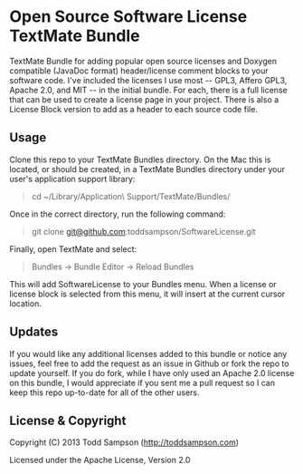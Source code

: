 Open Source Software License TextMate Bundle
============================================
TextMate Bundle for adding popular open source licenses and Doxygen compatible (JavaDoc format) header/license comment blocks to your software code.  I've included the licenses I use most -- GPL3, Affero GPL3, Apache 2.0, and MIT -- in the initial bundle.  For each, there is a full license that can be used to create a license page in your project.  There is also a License Block version to add as a header to each source code file.


Usage
-----
Clone this repo to your TextMate Bundles directory.  On the Mac this is located, or should be created, in a TextMate Bundles directory under your user's application support library:

> cd ~/Library/Application\ Support/TextMate/Bundles/

Once in the correct directory, run the following command:

> git clone git@github.com:toddsampson/SoftwareLicense.git

Finally, open TextMate and select:

> Bundles -> Bundle Editor -> Reload Bundles

This will add SoftwareLicense to your Bundles menu.  When a license or license block is selected from this menu, it will insert at the current cursor location.


Updates
-------
If you would like any additional licenses added to this bundle or notice any issues, feel free to add the request as an issue in Github or fork the repo to update yourself.  If you do fork, while I have only used an Apache 2.0 license on this bundle, I would appreciate if you sent me a pull request so I can keep this repo up-to-date for all of the other users.


License & Copyright
-------------------
Copyright (C) 2013 Todd Sampson (http://toddsampson.com)

Licensed under the Apache License, Version 2.0
